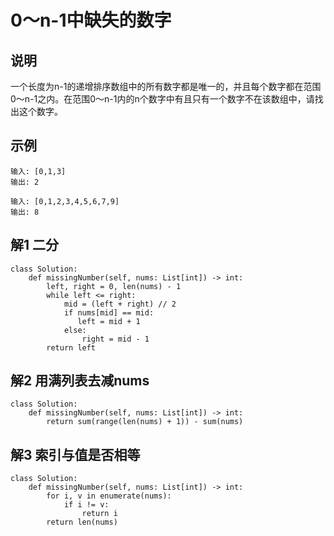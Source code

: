 # 0～n-1中缺失的数字

## 说明
一个长度为n-1的递增排序数组中的所有数字都是唯一的，并且每个数字都在范围0～n-1之内。在范围0～n-1内的n个数字中有且只有一个数字不在该数组中，请找出这个数字。

## 示例
```
输入: [0,1,3]
输出: 2

输入: [0,1,2,3,4,5,6,7,9]
输出: 8
```

## 解1 二分
```
class Solution:
    def missingNumber(self, nums: List[int]) -> int:
        left, right = 0, len(nums) - 1
        while left <= right:
            mid = (left + right) // 2
            if nums[mid] == mid:
               left = mid + 1
            else:
                right = mid - 1
        return left
```

## 解2 用满列表去减nums
```
class Solution:
    def missingNumber(self, nums: List[int]) -> int:
        return sum(range(len(nums) + 1)) - sum(nums)
```

## 解3 索引与值是否相等
```
class Solution:
    def missingNumber(self, nums: List[int]) -> int:
        for i, v in enumerate(nums):
            if i != v:
                return i
        return len(nums)
```